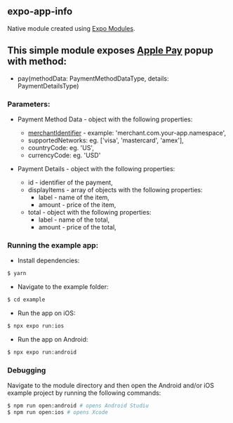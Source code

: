 ## expo-app-info

Native module created using [Expo Modules](https://docs.expo.dev/modules/overview/).

## This simple module exposes [Apple Pay](https://developer.apple.com/documentation/passkit/apple_pay/setting_up_apple_pay) popup with method:
* pay(methodData: PaymentMethodDataType, details: PaymentDetailsType)

### Parameters:
* Payment Method Data - object with the following properties: 
  * [merchantIdentifier](https://developer.apple.com/documentation/passkit/apple_pay/setting_up_apple_pay#3735191) - example: 'merchant.com.your-app.namespace',
  * supportedNetworks: eg. ['visa', 'mastercard', 'amex'],
  * countryCode: eg. 'US',
  * currencyCode: eg. 'USD'

* Payment Details - object with the following properties: 
  * id - identifier of the payment,
  * displayItems - array of objects with the following properties:
    * label - name of the item,
    * amount - price of the item,
  * total - object with the following properties:
    * label - name of the total,
    * amount - price of the total,

### Running the example app:
* Install dependencies:
```bash
$ yarn
```

* Navigate to the example folder:
```bash
$ cd example
```

* Run the app on iOS:
``` bash
$ npx expo run:ios
```

* Run the app on Android:
``` bash
$ npx expo run:android
```

### Debugging
Navigate to the module directory and then open the Android and/or iOS example project by running the following commands:
```bash
$ npm run open:android # opens Android Studiu
$ npm run open:ios # opens Xcode
```
